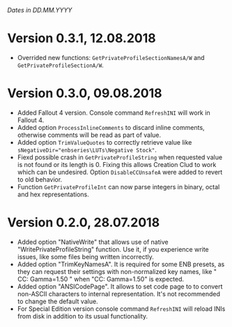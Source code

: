 *Dates in DD.MM.YYYY*

# Version 0.3.1, 12.08.2018
- Overrided new functions: `GetPrivateProfileSectionNamesA/W` and `GetPrivateProfileSectionA/W`.

# Version 0.3.0, 09.08.2018
- Added Fallout 4 version. Console command `RefreshINI` will work in Fallout 4.
- Added option `ProcessInlineComments` to discard inline comments, otherwise comments will be read as part of value.
- Added option `TrimValueQuotes` to correctly retrieve value like `sNegativeDir="enbseries\LUTs\Negative Stock"`.
- Fiexd possible crash in `GetPrivateProfileString` when requested value is not found or its length is 0. Fixing this allows Creation Clud to work which can be undesired. Option `DisableCCUnsafeA` were added to revert to old behavior.
- Function `GetPrivateProfileInt` can now parse integers in binary, octal and hex representations.

# Version 0.2.0, 28.07.2018
- Added option "NativeWrite" that allows use of native "WritePrivateProfileString" function. Use it, if you experience write issues, like some files being written incorrectly.
- Added option "TrimKeyNamesA". It is required for some ENB presets, as they can request their settings with non-normalized key names, like "       CC: Gamma=1.50 " when "CC: Gamma=1.50" is expected.
- Added option "ANSICodePage". It allows to set code page to to convert non-ASCII characters to internal representation. It's not recommended to change the default value.
- For Special Edition version console command `RefreshINI` will reload INIs from disk in addition to its usual functionality.
